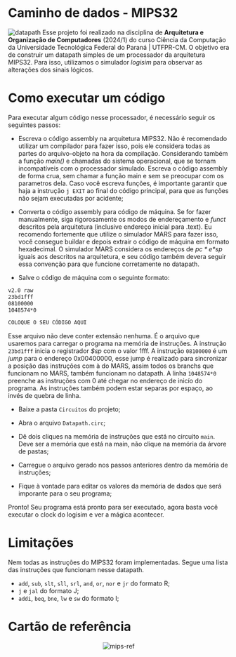 # Caminho de dados - MIPS32
![datapath](https://github.com/user-attachments/assets/1812b4cb-39a0-43bd-be72-2b8117119f4a)
Esse projeto foi realizado na disciplina de **Arquitetura e Organização de Computadores** (2024/1) do curso Ciência da Computação da Universidade Tecnológica Federal do Paraná | UTFPR-CM. O objetivo era de construir um datapath simples de um processador da arquitetura MIPS32. Para isso, utilizamos o simulador *logisim* para observar as alterações dos sinais lógicos.

# Como executar um código
Para executar algum código nesse processador, é necessário seguir os seguintes passos:
  
* Escreva o código assembly na arquitetura MIPS32. Não é recomendado utilizar um compilador para fazer isso, pois ele considera todas as partes do arquivo-objeto na hora da compilação. Considerando também a função *main()* e chamadas do sistema operacional, que se tornam incompatíveis com o processador simulado. Escreva o código assembly de forma crua, sem chamar a função main e sem se preocupar com os parametros dela. Caso você escreva funções, é importante garantir que haja a instrução `j EXIT` ao final do código principal, para que as funções não sejam executadas por acidente;
  
* Converta o código assembly para código de máquina. Se for fazer manualmente, siga rigorosamente os modos de endereçamento e *funct* descritos pela arquitetura (inclusive endereço inicial para .text). Eu recomendo fortemente que utilize o simulador MARS para fazer isso, você consegue buildar e depois extrair o código de máquina em formato hexadecimal. O simulador MARS considera os endereços de *$pc* e *$sp* iguais aos descritos na arquitetura, e seu código também devera seguir essa convenção para que funcione corretamente no datapath.

* Salve o código de máquina com o seguinte formato:

```txt
v2.0 raw
23bd1fff
08100000
1048574*0

COLOQUE O SEU CÓDIGO AQUI
```

Esse arquivo não deve conter extensão nenhuma. É o arquivo que usaremos para carregar o programa na memória de instruções. A instrução `23bd1fff` inicia o registrador *$sp* com o valor 1fff. A instrução `08100000` é um *jump* para o endereço 0x00400000, esse jump é realizado para sincronizar a posição das instruções com à do MARS, assim todos os branchs que funcionam no MARS, também funcionam no datapath. A linha `1048574*0` preenche as instruções com 0 até chegar no endereço de inicío do programa. As instruções também podem estar separas por espaço, ao invés de quebra de linha.

* Baixe a pasta `Circuitos` do projeto;

* Abra o arquivo `Datapath.circ`;

* Dê dois cliques na memória de instruções que está no circuito `main`. Deve ser a memória que está na main, não clique na memória da árvore de pastas;

* Carregue o arquivo gerado nos passos anteriores dentro da memória de instruções;

* Fique à vontade para editar os valores da memória de dados que será imporante para o seu programa;

Pronto! Seu programa está pronto para ser executado, agora basta você executar o clock do logisim e ver a mágica acontecer.

# Limitações
Nem todas as instruções do MIPS32 foram implementadas. Segue uma lista das instruções que funcionam nesse datapath.

* `add`, `sub`, `slt`, `sll`, `srl`, `and`, `or`, `nor` e `jr` do formato R;
* `j` e `jal` do formato J;
* `addi`, `beq`, `bne`, `lw` e `sw` do formato I;

# Cartão de referência
<p align="center">
  <img src="https://github.com/user-attachments/assets/4a05e4b1-758b-4964-8ba2-cb631ef8158c" alt="mips-ref">
</p>

